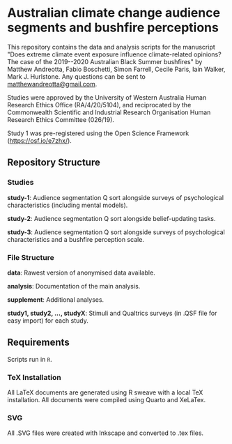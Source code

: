 # Australian climate change audience segments and bushfire perceptions

This repository contains the data and analysis scripts for the manuscript "Does extreme climate event exposure influence climate-related opinions? The case of the 2019--2020 Australian Black Summer bushfires" by Matthew Andreotta, Fabio Boschetti, Simon Farrell, Cecile Paris, Iain Walker, Mark J. Hurlstone.
Any questions can be sent to matthewandreotta@gmail.com.

Studies were approved by the University of Western Australia Human Research Ethics Office (RA/4/20/5104), and reciprocated by the Commonwealth Scientific and Industrial Research Organisation Human Research Ethics Committee (026/19).

Study 1 was pre-registered using the Open Science Framework (https://osf.io/e7zhx/).

## Repository Structure

### Studies

**study-1**: Audience segmentation Q sort alongside surveys of psychological characteristics (including mental models).

**study-2**: Audience segmentation Q sort alongside belief-updating tasks.

**study-3**: Audience segmentation Q sort alongside surveys of psychological characteristics and a bushfire perception scale.


### File Structure

**data**: Rawest version of anonymised data available.

**analysis**: Documentation of the main analysis.

**supplement**: Additional analyses.

**study1, study2, ..., studyX**: Stimuli and Qualtrics surveys (in .QSF file for easy import) for each study.


## Requirements

Scripts run in `R`.

### TeX Installation

All LaTeX documents are generated using R sweave with a local TeX installation. All documents were compiled using Quarto and XeLaTex.

### SVG

All .SVG files were created with Inkscape and converted to .tex files.
